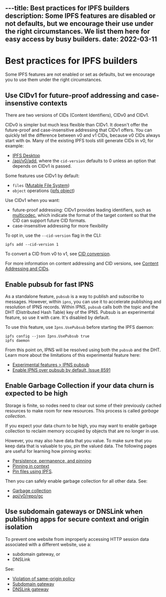 ---title: Best practices for IPFS builders
description: Some IPFS features are disabled or not defaults, but we encourage their use under the right circumstances. We list them here for easy access by busy builders.
date: 2022-03-11
---

# Best practices for IPFS builders

Some IPFS features are not enabled or set as defaults, but we encourage you to use them under the right circumstances.

## Use CIDv1 for future-proof addressing and case-insenstive contexts

There are two versions of CIDs (Content Identifiers), CIDv0 and CIDv1.

CIDv0 is simpler but much less flexible than CIDv1. It doesn't offer the future-proof and case-insensitive addressing that CIDv1 offers. You can quickly tell the difference between v0 and v1 CIDs, because v0 CIDs always start with `Qm`. Many of the existing IPFS tools still generate CIDs in v0, for example:

- [IPFS Desktop](http://docs.ipfs.io.ipns.localhost:8080/install/ipfs-desktop/#ipfs-desktop)
- [/api/v0/add](https://docs.ipfs.io/reference/http/api/#api-v0-add), where the `cid-version` defaults to 0 unless an option that depends on CIDv1 is passed.

Some features use CIDv1 by default:

- `files` ([Mutable File System](../concepts/file-systems/#mutable-file-system-mfs))
- `object` operations ([ipfs object](https://docs.ipfs.io/reference/cli/#ipfs-object))

Use CIDv1 when you want:

- future-proof addressing: CIDv1 provides leading identifiers, such as [multicodec](https://github.com/multiformats/multicodec), which indicate the format of the target content so that the CID can support future CID formats.
- case-insensitive addressing for more flexibility

To opt in, use the `--cid-version` flag in the CLI:

```shell
ipfs add --cid-version 1
```

To convert a CID from v0 to v1, see [CID conversion](https://docs.ipfs.io/concepts/content-addressing/#cid-conversion).

For more information on content addressing and CID versions, see [Content Addressing and CIDs](https://docs.ipfs.io/concepts/content-addressing/#content-addressing-and-cids).

## Enable pubsub for fast IPNS

As a standalone feature, `pubsub` is a way to publish and subscribe to messages. However, within `ipns`, you can use it to accelerate  publishing and resolution of IPNS records. Within IPNS, `pubsub` calls both the topic and the DHT (Distributed Hash Table) key of the IPNS. Pubsub is an experimental feature, so use it with care. It's disabled by default.

To use this feature, use `Ipns.UsePubsub` before starting the IPFS daemon:

```shell
ipfs config --json Ipns.UsePubsub true
ipfs daemon
```

From this point on, IPNS will be resolved using both the `pubsub` and the DHT. Learn more about the limitations of this experimental feature here: 

- [Experimental features > IPNS pubsub](https://github.com/ipfs/go-ipfs/blob/master/docs/experimental-features.md#ipns-pubsub)
- [Enable IPNS over pubsub by default, Issue 8591](https://github.com/ipfs/go-ipfs/issues/8591)

## Enable Garbage Collection if your data churn is expected to be high

Storage is finite, so nodes need to clear out some of their previously cached resources to make room for new resources. This process is called _garbage collection_.

If you expect your data churn to be high, you may want to enable garbage collection to reclaim memory occupied by objects that are no longer in use.

However, you may also have data that you value. To make sure that you keep data that is valuable to you, pin the valued data. The following pages are useful for learning how pinning works:

- [Persistence, permanence, and pinning](../concepts/persistence/#persistence-permanence-and-pinning)
- [Pinning in context](https://docs.ipfs.io/concepts/persistence/#pinning-in-context)
- [Pin files using IPFS](./how-to/pin-files/#three-kinds-of-pins).

Then you can safely enable garbage collection for all other data. See:

- [Garbage collection](../concepts/persistence/#garbage-collection)
- [api/v0/repo/gc](../reference/http/api/#api-v0-repo-gc)

## Use subdomain gateways or DNSLink when publishing apps for secure context and origin isolation

To prevent one website from improperly accessing HTTP session data associated with a different website, use a:

- subdomain gateway, or
- DNSLink

See:

- [Violation of same-origin policy](../concepts/ipfs-gateway/#limitations-and-potential-workarounds)
- [Subdomain gateway](./how-to/address-ipfs-on-web/#subdomain-gateway)
- [DNSLink gateway](./how-to/address-ipfs-on-web/#http-gateways)
